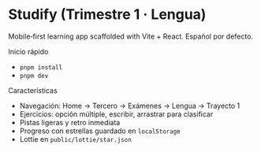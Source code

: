 # Studify (Trimestre 1 · Lengua)

Mobile‑first learning app scaffolded with Vite + React. Español por defecto.

Inicio rápido

- `pnpm install`
- `pnpm dev`

Características

- Navegación: Home → Tercero → Exámenes → Lengua → Trayecto 1
- Ejercicios: opción múltiple, escribir, arrastrar para clasificar
- Pistas ligeras y retro inmediata
- Progreso con estrellas guardado en `localStorage`
- Lottie en `public/lottie/star.json`
